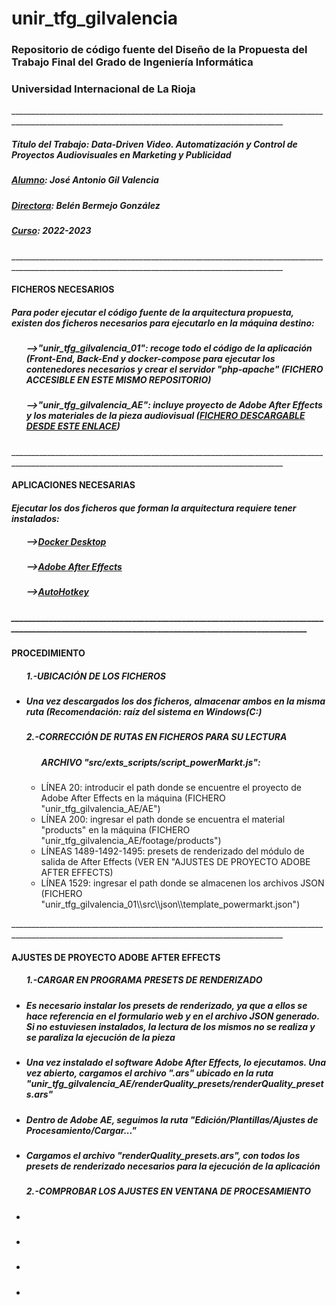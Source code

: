 # unir_tfg_gilvalencia
<h3> Repositorio de código fuente del Diseño de la Propuesta del Trabajo Final del Grado de Ingeniería Informática </h3>
<h3> Universidad Internacional de La Rioja </h3>
__________________________________________________________________________________________________________________________________________________
<h5> <b>Título del Trabajo</b>: Data-Driven Video. Automatización y Control de Proyectos Audiovisuales en Marketing y Publicidad </h5>
<h5> <u>Alumno</u>: José Antonio Gil Valencia</h5>
<h5> <u>Directora</u>: Belén Bermejo González</h5>
<h5> <u>Curso</u>: 2022-2023 </h5>
__________________________________________________________________________________________________________________________________________________
<h4>FICHEROS NECESARIOS</h4>

<h5> Para poder ejecutar el código fuente de la arquitectura propuesta, existen dos ficheros necesarios para ejecutarlo en la máquina destino:</h5>
<ul><h5>-->"unir_tfg_gilvalencia_01": recoge todo el código de la aplicación (Front-End, Back-End y docker-compose para ejecutar los contenedores necesarios y crear el servidor "php-apache" (FICHERO ACCESIBLE EN ESTE MISMO REPOSITORIO)</h5></ul>
<ul><h5>-->"unir_tfg_gilvalencia_AE": incluye proyecto de Adobe After Effects y los materiales de la pieza audiovisual (<a href="https://drive.google.com/file/d/1AQxBwFAhkOlMAtq45poeyL-uN3n3Vma8/view?usp=share_link">FICHERO DESCARGABLE DESDE ESTE ENLACE</a>)</h5></ul>
__________________________________________________________________________________________________________________________________________________
<h4>APLICACIONES NECESARIAS</h4>

<h5> Ejecutar los dos ficheros que forman la arquitectura requiere tener instalados:
<ul><h5>--><a href="https://www.docker.com/products/docker-desktop/">Docker Desktop</a></h5></ul>
<ul><h5>--><a href="https://www.adobe.com/es/products/aftereffects.html">Adobe After Effects</a></h5></ul>
<ul><h5>--><a href="https://www.autohotkey.com/">AutoHotkey</a></h5></ul>
__________________________________________________________________________________________________________________________________________________
<h4>PROCEDIMIENTO</h4>

<ul>
  <h5>1.-UBICACIÓN DE LOS FICHEROS</h5>
    <li>
      <h5>Una vez descargados los dos ficheros, almacenar ambos en la misma ruta (Recomendación: raíz del sistema en Windows(C:)</h5>
    </li>
</ul>
<ul>
  <h5>2.-CORRECCIÓN DE RUTAS EN FICHEROS PARA SU LECTURA</h5>
  <ul>
    <h5>ARCHIVO "src/exts_scripts/script_powerMarkt.js":</h5>
    <li>
      LÍNEA 20: introducir el path donde se encuentre el proyecto de Adobe After Effects en la máquina (FICHERO "unir_tfg_gilvalencia_AE/AE")
    </li>
    <li>
      LÍNEA 200: ingresar el path donde se encuentra el material "products" en la máquina (FICHERO "unir_tfg_gilvalencia_AE/footage/products")
    </li>
    <li>
      LÍNEAS 1489-1492-1495: presets de renderizado del módulo de salida de After Effects (VER EN "AJUSTES DE PROYECTO ADOBE AFTER EFFECTS)
    </li>
    <li>
      LÍNEA 1529: ingresar el path donde se almacenen los archivos JSON (FICHERO "unir_tfg_gilvalencia_01\\src\\json\\template_powermarkt.json")
    </li>
  </ul>
</ul>
__________________________________________________________________________________________________________________________________________________
<h4>AJUSTES DE PROYECTO ADOBE AFTER EFFECTS</h4>

<ul>
  <h5>1.-CARGAR EN PROGRAMA PRESETS DE RENDERIZADO</h5>
    <li>
      <h5>Es necesario instalar los presets de renderizado, ya que a ellos se hace referencia en el formulario web y en el archivo JSON generado. Si no estuviesen instalados, la lectura de los mismos no se realiza y se paraliza la ejecución de la pieza</h5>
    </li>
    <li>
      <h5>Una vez instalado el software Adobe After Effects, lo ejecutamos. Una vez abierto, cargamos el archivo ".ars" ubicado en la ruta  "unir_tfg_gilvalencia_AE/renderQuality_presets/renderQuality_presets.ars"</h5>
    </li>
    <li>
      <h5>Dentro de Adobe AE, seguimos la ruta "Edición/Plantillas/Ajustes de Procesamiento/Cargar..."</h5>
    </li>
    <li>
      <h5>Cargamos el archivo "renderQuality_presets.ars", con todos los presets de renderizado necesarios para la ejecución de la aplicación</h5>
    </li>
</ul>
<ul>
  <h5>2.-COMPROBAR LOS AJUSTES EN VENTANA DE PROCESAMIENTO</h5>
    <li>
      <h5></h5>
    </li>
    <li>
      <h5></h5>
    </li>
    <li>
      <h5></h5>
    </li>
    <li>
      <h5></h5>
    </li>
</ul>






